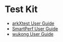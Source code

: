 # Test Kit

- [arkXtest User Guide](../application-test/arkxtest-guidelines.md)
- [SmartPerf User Guide](../application-test/smartperf-guidelines.md)
- [wukong User Guide](../application-test/wukong-guidelines.md)
